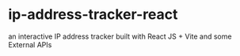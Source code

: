 # ip-address-tracker-react
an interactive IP address tracker built with React JS + Vite and some External APIs
